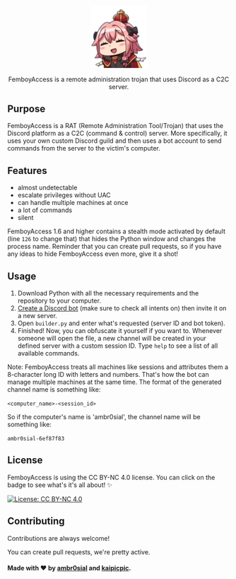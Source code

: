<p align="center">
  <a href="https://github.com/ambr0sial/femboyaccess"><img src="femboyaccess_logo.png" alt="FemboyAccess" width="128" /></a> 
</p>
<p align="center">
  FemboyAccess is a remote administration trojan that uses Discord as a C2C server.
</p>

## Purpose

FemboyAccess is a RAT (Remote Administration Tool/Trojan) that uses the Discord platform as a C2C (command & control) server. More specifically, it uses your own custom Discord guild and then uses a bot account to send commands from the server to the victim's computer.

## Features

- almost undetectable
- escalate privileges without UAC
- can handle multiple machines at once
- a lot of commands
- silent

FemboyAccess 1.6 and higher contains a stealth mode activated by default (line `126` to change that) that hides the Python window and changes the process name. Reminder that you can create pull requests, so if you have any ideas to hide FemboyAccess even more, give it a shot!

## Usage

  1. Download Python with all the necessary requirements and the repository to your computer.
  2. [Create a Discord bot](https://discord.dev/) (make sure to check all intents on) then invite it on a new server.
  3. Open `builder.py` and enter what's requested (server ID and bot token).
  4. Finished! Now, you can obfuscate it yourself if you want to. Whenever someone will open the file, a new channel will be created in your defined server with a custom session ID. Type `help` to see a list of all available commands.

Note: FemboyAccess treats all machines like sessions and attributes them a 8-character long ID with letters and numbers. That's how the bot can manage multiple machines at the same time. The format of the generated channel name is something like:

`<computer_name>-<session_id>`

So if the computer's name is 'ambr0sial', the channel name will be something like:

`ambr0sial-6ef87f83`

## License

FemboyAccess is using the CC BY-NC 4.0 license. You can click on the badge to see what's it's all about! ✨

[![License: CC BY-NC 4.0](https://img.shields.io/badge/License-CC_BY--NC_4.0-magenta.svg)](https://creativecommons.org/licenses/by-nc/4.0/)
## Contributing

Contributions are always welcome!

You can create pull requests, we're pretty active.


#### Made with ❤ by [ambr0sial](https://www.github.com/ambr0sial) and [kaipicpic](https://www.github.com/kaipicpic).
